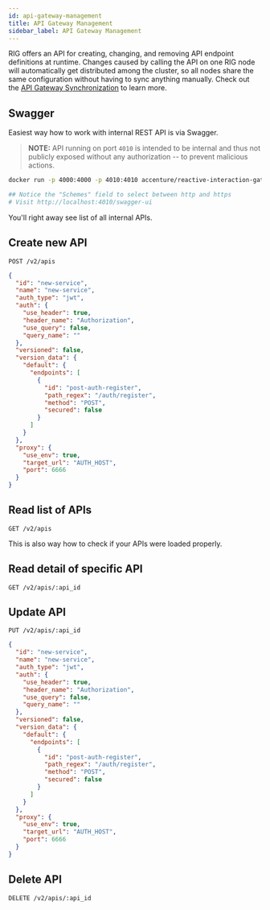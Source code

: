 ```yaml
---
id: api-gateway-management
title: API Gateway Management
sidebar_label: API Gateway Management
---
```


RIG offers an API for creating, changing, and removing API endpoint definitions at runtime. Changes caused by calling the API on one RIG node will automatically get distributed among the cluster, so all nodes share the same configuration without having to sync anything manually. Check out the [API Gateway Synchronization](api-gateway-synchronization.md) to learn more.

## Swagger

Easiest way how to work with internal REST API is via Swagger.

> __NOTE:__ API running on port `4010` is intended to be internal and thus not publicly exposed without any authorization -- to prevent malicious actions.

```bash
docker run -p 4000:4000 -p 4010:4010 accenture/reactive-interaction-gateway

## Notice the "Schemes" field to select between http and https
# Visit http://localhost:4010/swagger-ui
```

You'll right away see list of all internal APIs.

## Create new API

`POST /v2/apis`

```json
{
  "id": "new-service",
  "name": "new-service",
  "auth_type": "jwt",
  "auth": {
    "use_header": true,
    "header_name": "Authorization",
    "use_query": false,
    "query_name": ""
  },
  "versioned": false,
  "version_data": {
    "default": {
      "endpoints": [
        {
          "id": "post-auth-register",
          "path_regex": "/auth/register",
          "method": "POST",
          "secured": false
        }
      ]
    }
  },
  "proxy": {
    "use_env": true,
    "target_url": "AUTH_HOST",
    "port": 6666
  }
}
```

## Read list of APIs

`GET /v2/apis`

This is also way how to check if your APIs were loaded properly.

## Read detail of specific API

`GET /v2/apis/:api_id`

## Update API

`PUT /v2/apis/:api_id`

```json
{
  "id": "new-service",
  "name": "new-service",
  "auth_type": "jwt",
  "auth": {
    "use_header": true,
    "header_name": "Authorization",
    "use_query": false,
    "query_name": ""
  },
  "versioned": false,
  "version_data": {
    "default": {
      "endpoints": [
        {
          "id": "post-auth-register",
          "path_regex": "/auth/register",
          "method": "POST",
          "secured": false
        }
      ]
    }
  },
  "proxy": {
    "use_env": true,
    "target_url": "AUTH_HOST",
    "port": 6666
  }
}
```

## Delete API

`DELETE /v2/apis/:api_id`
